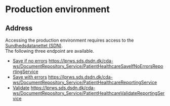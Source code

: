 # Production environment

## Address
Accessing the production environment requires access to the [Sundhedsdatanettet (SDN)](https://www.medcom.dk/opslag/support).  
The following three endpoint are available.

 * [Save if no errors](https://lprws.sds.dsdn.dk/cda-ws/DocumentRepository_Service/PatientHealthcareSaveIfNoErrorsReportingService)
 https://lprws.sds.dsdn.dk/cda-ws/DocumentRepository_Service/PatientHealthcareSaveIfNoErrorsReportingService
 * [Save with errors](https://lprws.sds.dsdn.dk/cda-ws/DocumentRepository_Service/PatientHealthcareReportingService)
 https://lprws.sds.dsdn.dk/cda-ws/DocumentRepository_Service/PatientHealthcareReportingService
 * [Validate](https://lprws.sds.dsdn.dk/cda-ws/DocumentRepository_Service/PatientHealthcareValidateReportingService)
 https://lprws.sds.dsdn.dk/cda-ws/DocumentRepository_Service/PatientHealthcareValidateReportingService
